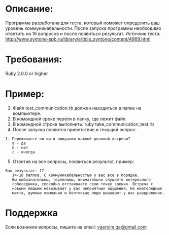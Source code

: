 # Описание:
Программа разработана для теста, который поможет определить ваш уровень коммуникабельности.
После запуска программы необходимо ответить на 16 вопросов и после появиться результат.
Источник теста: http://www.syntone-spb.ru/library/article_syntone/content/4969.html

# Требования: 
Ruby 2.0.0 or higher

# Пример:
1. Файл test_communication.rb должен находиться в папке на компьютере.
2. В командной сроке перети в папку, где лежит файл.
3. В командной строке выполнить: ruby take_communication_test.rb
4. После запуска появится приветствие и текущий вопрос:
```
1. Переживаете ли вы в ожидании важной деловой встречи?
   a - да
   b - нет
   c - иногда
```   
5. Ответив на все вопросы, появиться результат, пример:
```
Ваш результат: 17
   14-18 баллов. С коммуникабельностью у вас все в порядке. 
   Вы любознательны, терпеливы, внимательно слушаете интересного 
   собеседника, спокойно отстаиваете свою точку зрения. Встреча с 
   новыми людьми невызывает у вас неприятных ощущений. Но многолюдные
   места, шумные компании и болтливые люди вызывают у вас раздражение.
```   

# Поддержка
Если возникли вопросы, пишите на email: vgeroim.qa@gmail.com